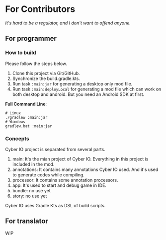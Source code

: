 # For Contributors
*It's hard to be a regulator, and I don't want to offend anyone.*


## For programmer
### How to build
Please follow the steps below.
1. Clone this project via Git/GitHub.
2. Synchronize the build.gradle.kts.
3. Run task `:main:jar` for generating a desktop only mod file.
4. Run task `:main:deployLocal` for generating a mod file which can work on both desktop and android.
   But you need an Android SDK at first.

**Full Command Line**:
```
# Linux
./gradlew :main:jar
# Windows
gradlew.bat :main:jar
```

### Concepts
Cyber IO project is separated from several parts.
1. main: It's the mian project of Cyber IO. Everything in this project is included in the mod.
2. annotations: It contains many annotations Cyber IO used. And it's used to generate codes while compiling.
3. processor: It contains some annotation processors.
4. app: It's used to start and debug game in IDE.
5. bundle: no use yet
6. story: no use yet

Cyber IO uses Gradle Kts as DSL of build scripts.

## For translator

WIP
